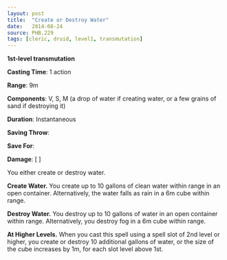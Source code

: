 ```yaml
---
layout: post
title:  "Create or Destroy Water"
date:   2014-08-24
source: PHB.229
tags: [cleric, druid, level1, transmutation]
---
```


**1st-level transmutation**

**Casting Time**: 1 action

**Range**: 9m

**Components**: V, S, M (a drop of water if creating water, or a few grains of sand if destroying it)

**Duration**: Instantaneous

**Saving Throw**:

**Save For**:

**Damage**: [ ]

You either create or destroy water.

**Create Water.** You create up to 10 gallons of clean water within range in an open container. Alternatively, the water falls as rain in a 6m cube within range.

**Destroy Water.** You destroy up to 10 gallons of water in an open container within range. Alternatively, you destroy fog in a 6m cube within range.

**At Higher Levels.** When you cast this spell using a spell slot of 2nd level or higher, you create or destroy 10 additional gallons of water, or the size of the cube increases by 1m, for each slot level above 1st.
